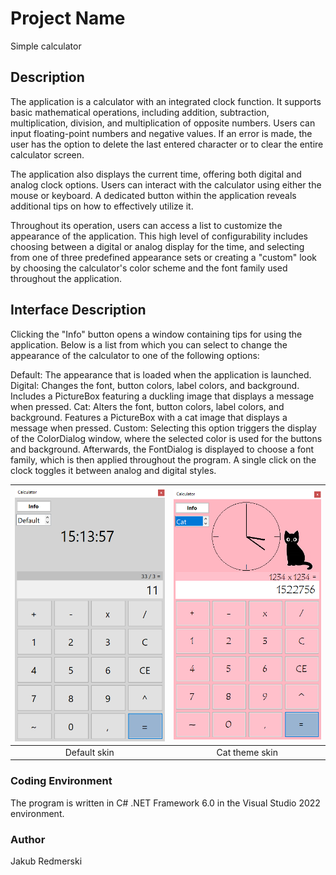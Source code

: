 # Project Name
Simple calculator

## Description
The application is a calculator with an integrated clock function. It supports basic mathematical operations, including addition, subtraction, multiplication, division, and multiplication of opposite numbers. Users can input floating-point numbers and negative values. If an error is made, the user has the option to delete the last entered character or to clear the entire calculator screen.

The application also displays the current time, offering both digital and analog clock options. Users can interact with the calculator using either the mouse or keyboard. A dedicated button within the application reveals additional tips on how to effectively utilize it.

Throughout its operation, users can access a list to customize the appearance of the application. This high level of configurability includes choosing between a digital or analog display for the time, and selecting from one of three predefined appearance sets or creating a "custom" look by choosing the calculator's color scheme and the font family used throughout the application.

## Interface Description

Clicking the "Info" button opens a window containing tips for using the application. Below is a list from which you can select to change the appearance of the calculator to one of the following options:

Default: The appearance that is loaded when the application is launched.
Digital: Changes the font, button colors, label colors, and background. Includes a PictureBox featuring a duckling image that displays a message when pressed.
Cat: Alters the font, button colors, label colors, and background. Features a PictureBox with a cat image that displays a message when pressed.
Custom: Selecting this option triggers the display of the ColorDialog window, where the selected color is used for the buttons and background. Afterwards, the FontDialog is displayed to choose a font family, which is then applied throughout the program.
A single click on the clock toggles it between analog and digital styles.

| ![Default Skin](ReadmeImages/DefaultSkin.png) | ![Cat theme Skin](ReadmeImages/CatThemeSkin.png) |
|:-----------------------:|:-----------------------:|
| Default skin         | Cat theme skin          |


### Coding Environment
The program is written in C# .NET Framework 6.0 in the Visual Studio 2022 environment.

### Author 
Jakub Redmerski